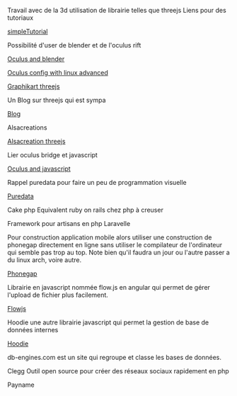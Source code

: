 Travail avec de la 3d utilisation de librairie telles que threejs
Liens pour des tutoriaux


[simpleTutorial](http://aerotwist.com/tutorials/getting-started-with-three-js/)

Possibilité d'user de blender et de l'oculus rift

[Oculus and blender](http://lubosz.wordpress.com/tag/oculus-rift/)

[Oculus config with linux advanced](http://doc-ok.org/?p=639)

[Graphikart threejs](http://www.grafikart.fr/tutoriels/javascript/three-js-3d-289)

Un Blog sur threejs qui est sympa

[Blog](http://learningthreejs.com/)

Alsacreations

[Alsacreation threejs](http://www.alsacreations.com/tuto/lire/1572-webgl-3d-three-canvas-threejs.html)

Lier oculus bridge et javascript

[Oculus and javascript](http://paddytherabbit.com/set-web-based-oculus-rift-world/)

Rappel puredata pour faire un peu de programmation visuelle

[Puredata](http://puredata.info/)

Cake php
Equivalent ruby on rails chez php à creuser

Framework pour artisans en php
Laravelle

Pour construction application mobile alors utiliser une construction de phonegap directement en ligne sans utiliser le compilateur de l'ordinateur qui semble pas trop au top.
Note bien qu'il faudra un jour ou l'autre passer a du linux arch, voire autre.

[Phonegap](http://build.phonegap.com)


Librairie en javascript nommée flow.js en angular qui permet de gérer l'upload de fichier plus facilement.

[Flowjs](http://flowjs.github.io/ng-flow/)

Hoodie une autre librairie javascript qui permet la gestion de base de données internes

[Hoodie](http://hood.ie/intro)

db-engines.com est un site qui regroupe et classe les bases de données.

Clegg Outil open source pour créer des réseaux sociaux rapidement en php 

Payname
